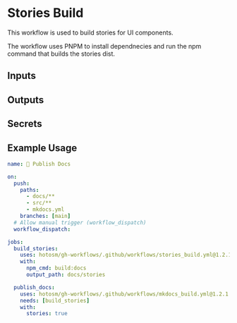 # Stories Build

This workflow is used to build stories for UI components.

The workflow uses PNPM to install dependnecies and run the
npm command that builds the stories dist.

## Inputs

## Outputs

## Secrets

## Example Usage

```yaml
name: 📖 Publish Docs

on:
  push:
    paths:
      - docs/**
      - src/**
      - mkdocs.yml
    branches: [main]
  # Allow manual trigger (workflow_dispatch)
  workflow_dispatch:

jobs:
  build_stories:
    uses: hotosm/gh-workflows/.github/workflows/stories_build.yml@1.2.1
    with:
      npm_cmd: build:docs
      output_path: docs/stories

  publish_docs:
    uses: hotosm/gh-workflows/.github/workflows/mkdocs_build.yml@1.2.1
    needs: [build_stories]
    with:
      stories: true
```
